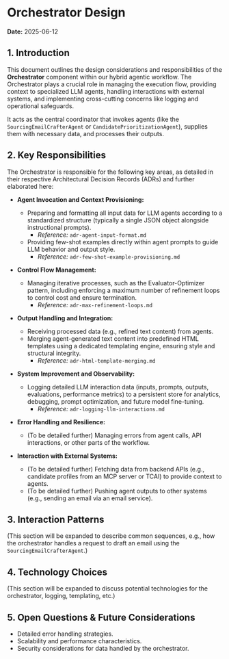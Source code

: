 # Orchestrator Design

**Date:** 2025-06-12

## 1. Introduction

This document outlines the design considerations and responsibilities of the **Orchestrator** component within our hybrid agentic workflow. The Orchestrator plays a crucial role in managing the execution flow, providing context to specialized LLM agents, handling interactions with external systems, and implementing cross-cutting concerns like logging and operational safeguards.

It acts as the central coordinator that invokes agents (like the `SourcingEmailCrafterAgent` or `CandidatePrioritizationAgent`), supplies them with necessary data, and processes their outputs.

## 2. Key Responsibilities

The Orchestrator is responsible for the following key areas, as detailed in their respective Architectural Decision Records (ADRs) and further elaborated here:

*   **Agent Invocation and Context Provisioning:**
    *   Preparing and formatting all input data for LLM agents according to a standardized structure (typically a single JSON object alongside instructional prompts).
        *   *Reference:* `adr-agent-input-format.md`
    *   Providing few-shot examples directly within agent prompts to guide LLM behavior and output style.
        *   *Reference:* `adr-few-shot-example-provisioning.md`

*   **Control Flow Management:**
    *   Managing iterative processes, such as the Evaluator-Optimizer pattern, including enforcing a maximum number of refinement loops to control cost and ensure termination.
        *   *Reference:* `adr-max-refinement-loops.md`

*   **Output Handling and Integration:**
    *   Receiving processed data (e.g., refined text content) from agents.
    *   Merging agent-generated text content into predefined HTML templates using a dedicated templating engine, ensuring style and structural integrity.
        *   *Reference:* `adr-html-template-merging.md`

*   **System Improvement and Observability:**
    *   Logging detailed LLM interaction data (inputs, prompts, outputs, evaluations, performance metrics) to a persistent store for analytics, debugging, prompt optimization, and future model fine-tuning.
        *   *Reference:* `adr-logging-llm-interactions.md`

*   **Error Handling and Resilience:**
    *   (To be detailed further) Managing errors from agent calls, API interactions, or other parts of the workflow.

*   **Interaction with External Systems:**
    *   (To be detailed further) Fetching data from backend APIs (e.g., candidate profiles from an MCP server or TCAI) to provide context to agents.
    *   (To be detailed further) Pushing agent outputs to other systems (e.g., sending an email via an email service).

## 3. Interaction Patterns

(This section will be expanded to describe common sequences, e.g., how the orchestrator handles a request to draft an email using the `SourcingEmailCrafterAgent`.)

## 4. Technology Choices

(This section will be expanded to discuss potential technologies for the orchestrator, logging, templating, etc.)

## 5. Open Questions & Future Considerations

*   Detailed error handling strategies.
*   Scalability and performance characteristics.
*   Security considerations for data handled by the orchestrator.
